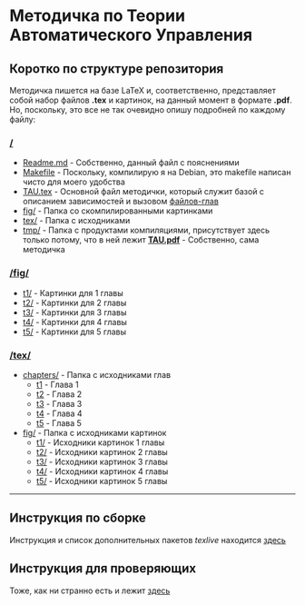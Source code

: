 # Методичка по Теории Автоматического Управления

## Коротко по структуре репозитория

Методичка пишется на базе LaTeX и, соответственно, представляет собой набор файлов **.tex** и картинок, на данный момент в формате **.pdf**.
Но, поскольку, это все не так очевидно опишу подробней по каждому файлу:

### [/](https://github.com/maxim1317/ThoAC)
* [Readme.md](https://github.com/maxim1317/ThoAC/edit/master/README.md) - Собственно, данный файл с пояснениями
* [Makefile](https://github.com/maxim1317/ThoAC/blob/master/Makefile) - Поскольку, компилирую я на Debian, это makefile  написан чисто для моего удобства
* [TAU.tex](https://github.com/maxim1317/ThoAC/blob/master/TAU.tex) - Основной файл методички, который служит базой с описанием зависимостей и вызовом [файлов-глав](https://github.com/maxim1317/ThoAC/tree/master/tex/chapters)
* [fig/](https://github.com/maxim1317/ThoAC#fig) - Папка со скомпилированными картинками
* [tex/](https://github.com/maxim1317/ThoAC#tex) - Папка с исходниками
* [tmp/](https://github.com/maxim1317/ThoAC/tree/master/tmp) - Папка с продуктами компиляциями, присутствует здесь только потому, что в ней лежит [**TAU.pdf**](https://github.com/maxim1317/ThoAC/blob/master/tmp/TAU.pdf) - Собственно, сама методичка

### [/fig/](https://github.com/maxim1317/ThoAC/tree/master/fig)
* [t1/](https://github.com/maxim1317/ThoAC/tree/master/fig/t1) - Картинки для 1 главы
* [t2/](https://github.com/maxim1317/ThoAC/tree/master/fig/t2) - Картинки для 2 главы
* [t3/](https://github.com/maxim1317/ThoAC/tree/master/fig/t3) - Картинки для 3 главы
* [t4/](https://github.com/maxim1317/ThoAC/tree/master/fig/t4) - Картинки для 4 главы
* [t5/](https://github.com/maxim1317/ThoAC/tree/master/fig/t5) - Картинки для 5 главы

### [/tex/](https://github.com/maxim1317/ThoAC/tree/master/tex)
* [chapters/](https://github.com/maxim1317/ThoAC/tree/master/tex/chapters) - Папка с исходниками глав
  * [t1](https://github.com/maxim1317/ThoAC/blob/master/tex/chapters/t_1.tex) - Глава 1
  * [t2](https://github.com/maxim1317/ThoAC/blob/master/tex/chapters/t_2.tex) - Глава 2
  * [t3](https://github.com/maxim1317/ThoAC/blob/master/tex/chapters/t_3.tex) - Глава 3
  * [t4](https://github.com/maxim1317/ThoAC/blob/master/tex/chapters/t_4.tex) - Глава 4
  * [t5](https://github.com/maxim1317/ThoAC/blob/master/tex/chapters/t_5.tex) - Глава 5
* [fig/](https://github.com/maxim1317/ThoAC/tree/master/tex/fig) - Папка с исходниками картинок
  * [t1/](https://github.com/maxim1317/ThoAC/tree/master/tex/fig/t1) - Исходники картинок 1 главы
  * [t2/](https://github.com/maxim1317/ThoAC/tree/master/tex/fig/t2) - Исходники картинок 2 главы
  * [t3/](https://github.com/maxim1317/ThoAC/tree/master/tex/fig/t3) - Исходники картинок 3 главы
  * [t4/](https://github.com/maxim1317/ThoAC/tree/master/tex/fig/t4) - Исходники картинок 4 главы
  * [t5/](https://github.com/maxim1317/ThoAC/tree/master/tex/fig/t5) - Исходники картинок 5 главы

-------------------------

## Инструкция по сборке

Инструкция и список дополнительных пакетов _texlive_ находится [здесь](compilation_guide.md)

## Инструкция для проверяющих

Тоже, как ни странно есть и лежит [здесь](tester_guide.md)